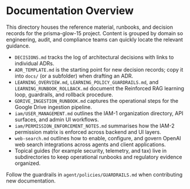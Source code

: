 # Documentation Overview

This directory houses the reference material, runbooks, and decision records for the prisma-glow-15 project. Content is grouped by domain so engineering, audit, and compliance teams can quickly locate the relevant guidance.

- `DECISIONS.md` tracks the log of architectural decisions with links to individual ADRs.
- `ADR_TEMPLATE.md` is the starting point for new decision records; copy it into `docs/` (or a subfolder) when drafting an ADR.
- `LEARNING_OVERVIEW.md`, `LEARNING_POLICY_GUARDRAILS.md`, and `LEARNING_RUNBOOK_ROLLBACK.md` document the Reinforced RAG learning loop, guardrails, and rollback procedure.
- `GDRIVE_INGESTION_RUNBOOK.md` captures the operational steps for the Google Drive ingestion pipeline.
- `iam/USER_MANAGEMENT.md` outlines the IAM-1 organization directory, API surfaces, and admin UI workflows.
- `iam/PERMISSION_ENFORCEMENT_NOTES.md` summarises how the IAM-2 permission matrix is enforced across backend and UI layers.
- `web-search.md` outlines how to enable, configure, and govern OpenAI web search integrations across agents and client applications.
- Topical guides (for example security, telemetry, and tax) live in subdirectories to keep operational runbooks and regulatory evidence organized.

Follow the guardrails in `agent/policies/GUARDRAILS.md` when contributing new documentation.
